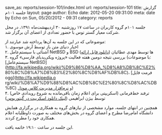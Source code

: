 save_as: reports/session-101/index.html
url: reports/session-101
title: گزارش جلسه ۱۰۱م
layout: page
author: Echo
date: 2012-05-20 09:31:00
meta: date by Echo on Sun, 05/20/2012 - 09:31
category: reports

جلسه ۱۰۱م گروه کاربران در ساعت ۱۷ روزشنبه ۳۰ اردیبهشت‌ماه ۱۳۹۱، در محل شرکت
معیار گستر توس با حضور تعدادی از اعضای آن برگزار شد.


<!--more-->


موضوعاتی که در این جلسه به آن‌ها پرداخته شد عبارتند از:  
۱. اخبار دنیای متن باز توسط آرش موسوی  
۲. آشنائی با سیستم‌عامل NetBSD و BSD ها توسط مهدی عطائیان ([دانلود فایل
ارائه](/theme/uploads/reports/session-101/bsd-netbsd.odp))  
۳. بررسی نتیجه دومین هفته فعالیت «پروژه ویکی‌پدیای فارسی» گروه (با موضوعات:
[سیستم‌عامل NetBSD](http://fa.wikipedia.org/wiki/%D9%86%D8%AA_%D8%A8%DB%8C%E2%
80%8C%D8%A7%D8%B3%E2%80%8C%D8%AF%DB%8C)، [فرمت فایل ogg](http://fa.wikipedia.o
rg/wiki/%D8%A7%D9%88%D8%AC%DB%8C%E2%80%8C%D8%AC%DB%8C) و [نرم‌افزار مدیریت
کلاس مودل](http://fa.wikipedia.org/wiki/%D9%85%D9%88%D8%AF%D9%84))  
۴. ترفند خط‌فرمانی (اسکریپتی برای اعلام زمان باقی‌مانده به شروع رویدادی خاص)
توسط بیژن ابراهیمی ([لینک دانلود اسکریپت در
گیتوریوس](https://gitorious.org/tteller/))  


همچنین در انتهای جلسه، موارد مشخصی از نیاز‌های گروه به همکاری در برگزاری همایش
دانشگاه امام‌رضا مطرح و اعضای گروه در بخش‌های مختلف به صورت داوطلبانه اعلام
همکاری خود را مطرح کردند.

این جلسه در ساعت ۱۹:۱۰ خاتمه یافت.
